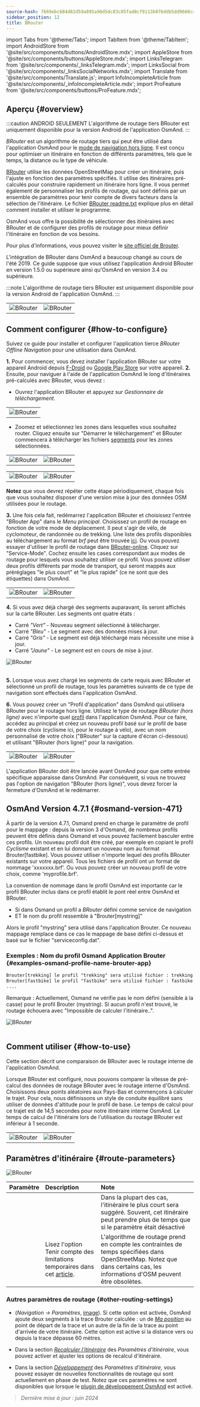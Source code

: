 ```yaml
---
source-hash: 7669ebc684d82d59a895a98d5dc83c05fad8cf9113b076ddb5dd9660c461ce5e
sidebar_position: 12
title: BRouter
---
```

import Tabs from '@theme/Tabs';
import TabItem from '@theme/TabItem';
import AndroidStore from '@site/src/components/buttons/AndroidStore.mdx';
import AppleStore from '@site/src/components/buttons/AppleStore.mdx';
import LinksTelegram from '@site/src/components/_linksTelegram.mdx';
import LinksSocial from '@site/src/components/_linksSocialNetworks.mdx';
import Translate from '@site/src/components/Translate.js';
import InfoIncompleteArticle from '@site/src/components/_infoIncompleteArticle.mdx';
import ProFeature from '@site/src/components/buttons/ProFeature.mdx';




## Aperçu {#overview}

:::caution ANDROID SEULEMENT
L'algorithme de routage tiers BRouter est uniquement disponible pour la version Android de l'application OsmAnd.
:::

*BRouter* est un algorithme de routage tiers qui peut être utilisé dans l'application OsmAnd pour le [mode de navigation hors ligne](../guidance/navigation-settings.md#navigation-type). Il est conçu pour optimiser un itinéraire en fonction de différents paramètres, tels que le temps, la distance ou le type de véhicule.

[BRouter](http://brouter.de/) utilise les données OpenStreetMap pour créer un itinéraire, puis l'ajuste en fonction des paramètres spécifiés. Il utilise des itinéraires pré-calculés pour construire rapidement un itinéraire hors ligne. Il vous permet également de personnaliser les profils de routage, qui sont définis par un ensemble de paramètres pour tenir compte de divers facteurs dans la sélection de l'itinéraire. Le fichier [BRouter readme.txt](http://brouter.de/brouter/readme.txt) explique plus en détail comment installer et utiliser le programme.

OsmAnd vous offre la possibilité de sélectionner des itinéraires avec BRouter et de configurer des profils de routage pour mieux définir l'itinéraire en fonction de vos besoins.

Pour plus d'informations, vous pouvez visiter le [site officiel de Brouter](http://www.brouter.de/brouter/algorithm.html).

L'intégration de BRouter dans OsmAnd a beaucoup changé au cours de l'été 2019. Ce guide suppose que vous utilisez l'application Android BRouter en version 1.5.0 ou supérieure ainsi qu'OsmAnd en version 3.4 ou supérieure.

:::note
L'algorithme de routage tiers BRouter est uniquement disponible pour la version Android de l'application OsmAnd.
:::


<table class="blogimage">
    <tr>
        <td><img src={require('@site/static/img/navigation/third/BRouter_overview.png').default} alt="BRouter"/></td>
        <td><img src={require('@site/static/img/navigation/third/BRouter_overview2.png').default} alt="BRouter"/></td>
    </tr>
</table>


## Comment configurer {#how-to-configure}

Suivez ce guide pour installer et configurer l'application tierce *BRouter Offline Navigation* pour une utilisation dans OsmAnd.

**1.** Pour commencer, vous devez installer l'application BRouter sur votre appareil Android depuis [F-Droid](https://f-droid.org/packages/btools.routingapp) ou [Google Play Store](https://play.google.com/store/apps/details?id=btools.routingapp) sur votre appareil.
**2.** Ensuite, pour naviguer à l'aide de l'application OsmAnd le long d'itinéraires pré-calculés avec BRouter, vous devez :


  - Ouvrez l'application BRouter et appuyez sur *Gestionnaire de téléchargement*.

<table class="blogimage">
    <tr>
        <td><img src={require('@site/static/img/navigation/third/prof19.png').default} alt="BRouter"/></td>
    </tr>
</table>

  - Zoomez et sélectionnez les zones dans lesquelles vous souhaitez router. Cliquez ensuite sur "Démarrer le téléchargement" et BRouter commencera à télécharger les fichiers [segments](http://brouter.de/brouter/segments4/) pour les zones sélectionnées.

<table class="blogimage">
    <tr>
        <td><img src={require('@site/static/img/navigation/third/brouter-start-1.png').default} alt="BRouter"/></td>
        <td><img src={require('@site/static/img/navigation/third/brouter-start.png').default} alt="BRouter"/></td>
    </tr>
</table>

<table class="blogimage">
    <tr>
        <td><img src={require('@site/static/img/navigation/third/brouter-downl.png').default} alt="BRouter"/></td>
        <td><img src={require('@site/static/img/navigation/third/brouter-update.png').default} alt="BRouter"/></td>
    </tr>
</table>

**Notez** que vous devrez répéter cette étape périodiquement, chaque fois que vous souhaitez disposer d'une version mise à jour des données OSM utilisées pour le routage.

**3.** Une fois cela fait, redémarrez l'application BRouter et choisissez l'entrée "BRouter App" dans le *Menu principal*. Choisissez un profil de routage en fonction de votre mode de déplacement. Il peut s'agir de vélo, de cyclomoteur, de randonnée ou de trekking. Une liste des profils disponibles au téléchargement au format *brf* peut être trouvée [ici](http://brouter.de/brouter/profiles2/). Ou vous pouvez essayer d'utiliser le profil de routage dans [BRouter-online](http://brouter.de/brouter-web/).
Cliquez sur "Service-Mode". Cochez ensuite les cases correspondant aux modes de routage pour lesquels vous souhaitez utiliser ce profil. Vous pouvez utiliser deux profils différents par mode de transport, qui seront mappés aux préréglages "le plus court" et "le plus rapide" (ce ne sont que des étiquettes) dans OsmAnd.

<table class="blogimage">
    <tr>
        <td><img src={require('@site/static/img/navigation/third/prof18.png').default} alt="BRouter"/></td>
        <td><img src={require('@site/static/img/navigation/third/prof18a.png').default} alt="BRouter"/></td>
    </tr>
</table>

**4.** Si vous avez déjà chargé des segments auparavant, ils seront affichés sur la carte BRouter. Les segments ont quatre états :

- Carré *"Vert"* - Nouveau segment sélectionné à télécharger.
- Carré *"Bleu"* - Le segment avec des données mises à jour.
- Carré *"Gris"* - Le segment est déjà téléchargé mais nécessite une mise à jour.
- Carré *"Jaune"* - Le segment est en cours de mise à jour.

<table class="blogimage">
    <tr>
    <img src={require('@site/static/img/navigation/third/brouter-downl2.png').default} alt="BRouter"/>
    </tr>
</table>

**5.** Lorsque vous avez chargé les segments de carte requis avec BRouter et sélectionné un profil de routage, tous les paramètres suivants de ce type de navigation sont effectués dans l'application OsmAnd.

**6.** Vous pouvez créer un "Profil d'application" dans OsmAnd qui utilisera BRouter pour le routage hors ligne.
Utilisez le type de routage *BRouter (hors ligne)* avec n'importe quel [profil](../../personal/profiles.md) dans l'application OsmAnd. Pour ce faire, accédez au *<Translate android="true" ids="shared_string_menu,configure_profile,navigation_profile,nav_type_hint,shared_string_offline,shared_string_external,routing_profile_broutrer"/>* principal et créez un nouveau profil basé sur le profil de base de votre choix (cyclisme ici, pour le routage à vélo), avec un nom personnalisé de votre choix ("BRouter" sur la capture d'écran ci-dessous) et utilisant "BRouter (hors ligne)" pour la navigation.


<table class="blogimage">
    <tr>
        <td><img src={require('@site/static/img/navigation/third/brouter-2.png').default} alt="BRouter"/></td>
        <td><img src={require('@site/static/img/navigation/third/brouter-3.png').default} alt="BRouter"/></td>
    </tr>
</table>

L'application BRouter doit être lancée avant OsmAnd pour que cette entrée spécifique apparaisse dans OsmAnd. Par conséquent, si vous ne trouvez pas l'option de navigation "BRouter (hors ligne)", vous devez forcer la fermeture d'OsmAnd et le redémarrer.

## OsmAnd Version 4.7.1 {#osmand-version-471}

À partir de la version 4.7.1, Osmand prend en charge le paramètre de profil pour le mappage : depuis la version 3 d'Osmand, de nombreux profils peuvent être définis dans Osmand et vous pouvez facilement basculer entre ces profils. Un nouveau profil doit être créé, par exemple en copiant le profil *Cyclisme* existant et en lui donnant un nouveau nom au format Brouter[fastbike]. Vous pouvez utiliser n'importe lequel des profils BRouter existants sur votre appareil. Tous les fichiers de profil ont un format de nommage 'xxxxxxx.brf'. Ou vous pouvez créer un nouveau profil de votre choix, comme 'myprofile.brf'.

La convention de nommage dans le profil OsmAnd est importante car le profil BRouter inclus dans ce profil établit le pont réel entre OsmAnd et BRouter.

- Si dans Osmand un profil a *BRouter* défini comme service de navigation
- ET le nom du profil ressemble à "Brouter[mystring]"

Alors le profil "mystring" sera utilisé dans l'application Brouter. Ce nouveau mappage remplace dans ce cas le mappage de base défini ci-dessus et basé sur le fichier "serviceconfig.dat".

### Exemples : Nom du profil Osmand Application Brouter {#examples-osmand-profile-name-brouter-app}

```xml
Brouter[trekking] le profil "trekking" sera utilisé fichier : trekking.brf
Brouter[fastbike] le profil "fastbike" sera utilisé fichier : fastbike.brf
....
```

Remarque :
Actuellement, Osmand ne vérifie pas le nom défini (sensible à la casse) pour le profil Brouter (mystring).
Si aucun profil n'est trouvé, le routage échouera avec "Impossible de calculer l'itinéraire..".

<table class="blogimage">
    <tr>
    <img src={require('@site/static/img/navigation/third/brouter_profile.png').default} alt="BRouter"/>
    </tr>
</table>

## Comment utiliser {#how-to-use}

Cette section décrit une comparaison de BRouter avec le routage interne de l'application OsmAnd.

Lorsque BRouter est configuré, nous pouvons comparer la vitesse de pré-calcul des données de routage BRouter avec le routage interne d'OsmAnd. Choisissons deux points aléatoires aux Pays-Bas et commençons à calculer le trajet. Pour cela, nous définissons un style de conduite équilibré sans utiliser de données d'altitude pour le profil de base. Le temps de calcul pour ce trajet est de 14,5 secondes pour notre itinéraire interne OsmAnd. Le temps de calcul de l'itinéraire lors de l'utilisation du routage BRouter est inférieur à 1 seconde.

<table class="blogimage">
    <tr>
        <td><img src={require('@site/static/img/navigation/third/prof21.jpg').default} alt="BRouter"/></td>
        <td><img src={require('@site/static/img/navigation/third/prof21a.jpg').default} alt="BRouter"/></td>
    </tr>
</table>


## Paramètres d'itinéraire {#route-parameters}

*<Translate android="true" ids="shared_string_menu,shared_string_navigation,shared_string_settings,routing_settings_2,route_parameters"/>*

![BRouter](@site/static/img/navigation/routing/BRouter_route_param.png)

| Paramètre | Description | Note |
|:------------|:---------------|:---------------|
| *<Translate android="true" ids="fast_route_mode"/>* | <Translate android="true" ids="routing_attr_short_way_description"/> <Translate android="true" ids="fast_route_mode_descr"/> | Dans la plupart des cas, l'itinéraire le plus court sera suggéré. Souvent, cet itinéraire peut prendre plus de temps que si le paramètre était désactivé |
| *<Translate android="true" ids="temporary_conditional_routing"/>* | Lisez l'option Tenir compte des limitations temporaires dans cet [article](../routing/osmand-routing.md#consider-temporary-limitations). | L'algorithme de routage prend en compte les contraintes de temps spécifiées dans OpenStreetMap. Notez que dans certains cas, les informations d'OSM peuvent être obsolètes. |


### Autres paramètres de routage {#other-routing-settings}

- ***<Translate android="true" ids="calculate_osmand_route_without_internet"/>*** (*Navigation → Paramètres*, [image](../routing/online-routing.md#online-routing-setting)). Si cette option est activée, OsmAnd ajoute deux segments à la trace Brouter calculée : un de *[Ma position](../../map/interact-with-map.md#my-location-and-zoom)* au point de départ de la trace et un autre de la fin de la trace au point d'arrivée de votre itinéraire. Cette option est active si la distance vers ou depuis la trace dépasse 60 mètres.

- Dans la section [*Recalculer l'itinéraire*](../../navigation/guidance/navigation-settings.md#recalculate-route) des *Paramètres d'itinéraire*, vous pouvez activer et ajuster les options de recalcul d'itinéraire.

- Dans la section [*Développement*](../guidance/navigation-settings.md#development-settings) des *Paramètres d'itinéraire*, vous pouvez essayer de nouvelles fonctionnalités de routage qui sont actuellement en phase de test. Notez que ces paramètres ne sont disponibles que lorsque le [plugin de développement OsmAnd](../../plugins/development.md) est activé.

> *Dernière mise à jour : juin 2024*